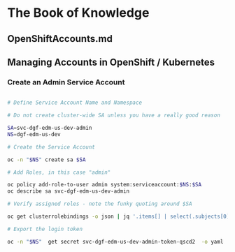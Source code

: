 # The Book of Knowledge

## OpenShiftAccounts.md

## Managing Accounts in OpenShift / Kubernetes

### Create an Admin Service Account

``` bash

# Define Service Account Name and Namespace

# Do not create cluster-wide SA unless you have a really good reason

SA=svc-dgf-edm-us-dev-admin
NS=dgf-edm-us-dev

# Create the Service Account

oc -n "$NS" create sa $SA

# Add Roles, in this case "admin"

oc policy add-role-to-user admin system:serviceaccount:$NS:$SA
oc describe sa svc-dgf-edm-us-dev-admin

# Verify assigned roles - note the funky quoting around $SA

oc get clusterrolebindings -o json | jq '.items[] | select(.subjects[0].name=="'$SA'")' | jq '.roleRef.name'

# Export the login token

oc -n "$NS"  get secret svc-dgf-edm-us-dev-admin-token-qscd2  -o yaml | oc neat -f - > svc-dgf-edm-us-dev-admin-token-qscd2.yaml

```

[//]: # ( vim: set ai et nu sts=4 sw=4 ts=4 tw=78 filetype=markdown :)
